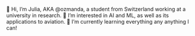 👋 Hi, I’m Julia, AKA @ozmanda, a student from Switzerland working at a university in research.
👀 I’m interested in AI and ML, as well as its applications to aviation. 
🌱 I’m currently learning everything any anything I can!

<!---
ozmanda/ozmanda is a ✨ special ✨ repository because its `README.md` (this file) appears on your GitHub profile.
You can click the Preview link to take a look at your changes.
--->

